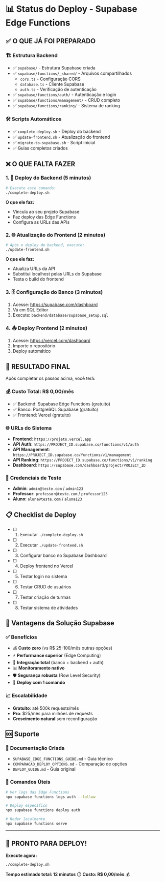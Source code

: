 # 📊 Status do Deploy - Supabase Edge Functions

## ✅ **O QUE JÁ FOI PREPARADO**

### 🏗️ **Estrutura Backend**
- ✅ `supabase/` - Estrutura Supabase criada
- ✅ `supabase/functions/_shared/` - Arquivos compartilhados
  - `cors.ts` - Configuração CORS
  - `database.ts` - Cliente Supabase
  - `auth.ts` - Verificação de autenticação
- ✅ `supabase/functions/auth/` - Autenticação e login
- ✅ `supabase/functions/management/` - CRUD completo
- ✅ `supabase/functions/ranking/` - Sistema de ranking

### 🛠️ **Scripts Automáticos**
- ✅ `complete-deploy.sh` - Deploy do backend
- ✅ `update-frontend.sh` - Atualização do frontend
- ✅ `migrate-to-supabase.sh` - Script inicial
- ✅ Guias completos criados

## ❌ **O QUE FALTA FAZER**

### 1. **🚀 Deploy do Backend** (5 minutos)
```bash
# Execute este comando:
./complete-deploy.sh
```

**O que ele faz:**
- Vincula ao seu projeto Supabase
- Faz deploy das Edge Functions
- Configura as URLs das APIs

### 2. **🌐 Atualização do Frontend** (2 minutos)
```bash
# Após o deploy do backend, execute:
./update-frontend.sh
```

**O que ele faz:**
- Atualiza URLs da API
- Substitui localhost pelas URLs do Supabase
- Testa o build do frontend

### 3. **🗄️ Configuração do Banco** (3 minutos)
1. Acesse: https://supabase.com/dashboard
2. Vá em SQL Editor
3. Execute: `backend/database/supabase_setup.sql`

### 4. **📤 Deploy Frontend** (2 minutos)
1. Acesse: https://vercel.com/dashboard
2. Importe o repositório
3. Deploy automático

## 🎯 **RESULTADO FINAL**

Após completar os passos acima, você terá:

### 💰 **Custo Total: R$ 0,00/mês**
- ✅ Backend: Supabase Edge Functions (gratuito)
- ✅ Banco: PostgreSQL Supabase (gratuito)
- ✅ Frontend: Vercel (gratuito)

### 🌐 **URLs do Sistema**
- **Frontend**: `https://projeto.vercel.app`
- **API Auth**: `https://PROJECT_ID.supabase.co/functions/v1/auth`
- **API Management**: `https://PROJECT_ID.supabase.co/functions/v1/management`
- **API Ranking**: `https://PROJECT_ID.supabase.co/functions/v1/ranking`
- **Dashboard**: `https://supabase.com/dashboard/project/PROJECT_ID`

### 🔑 **Credenciais de Teste**
- **Admin**: `admin@teste.com` / `admin123`
- **Professor**: `professor@teste.com` / `professor123`
- **Aluno**: `aluna@teste.com` / `aluna123`

## 📋 **Checklist de Deploy**

- [ ] 1. Executar `./complete-deploy.sh`
- [ ] 2. Executar `./update-frontend.sh`
- [ ] 3. Configurar banco no Supabase Dashboard
- [ ] 4. Deploy frontend no Vercel
- [ ] 5. Testar login no sistema
- [ ] 6. Testar CRUD de usuários
- [ ] 7. Testar criação de turmas
- [ ] 8. Testar sistema de atividades

## 🚀 **Vantagens da Solução Supabase**

### ✅ **Benefícios**
- 💰 **Custo zero** (vs R$ 25-100/mês outras opções)
- ⚡ **Performance superior** (Edge Computing)
- 🔗 **Integração total** (banco + backend + auth)
- 📊 **Monitoramento nativo**
- 🛡️ **Segurança robusta** (Row Level Security)
- 🚀 **Deploy com 1 comando**

### 📈 **Escalabilidade**
- **Gratuito**: até 500k requests/mês
- **Pro**: $25/mês para milhões de requests
- **Crescimento natural** sem reconfiguração

## 🆘 **Suporte**

### 📖 **Documentação Criada**
- `SUPABASE_EDGE_FUNCTIONS_GUIDE.md` - Guia técnico
- `COMPARACAO_DEPLOY_OPTIONS.md` - Comparação de opções
- `DEPLOY_GUIDE.md` - Guia original

### 🔧 **Comandos Úteis**
```bash
# Ver logs das Edge Functions
npx supabase functions logs auth --follow

# Deploy específico
npx supabase functions deploy auth

# Rodar localmente
npx supabase functions serve
```

---

## 🎉 **PRONTO PARA DEPLOY!**

**Execute agora:**
```bash
./complete-deploy.sh
```

**Tempo estimado total: 12 minutos** ⏱️
**Custo: R$ 0,00/mês** 💰 